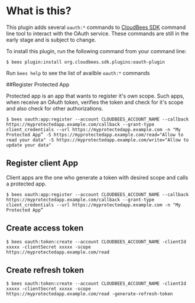 What is this?
=============

This plugin adds several `oauth:*` commands to [CloudBees SDK](http://wiki.cloudbees.com/bin/view/RUN/BeesSDK) command line tool to interact with the OAuth service. These commands are still in the early stage and is subject to change.

To install this plugin, run the following command from your command line:

    $ bees plugin:install org.cloudbees.sdk.plugins:oauth-plugin

Run `bees help` to see the list of availble `oauth:*` commands

##Register Protected App 

Protected app is an app that wants to register it's own scope. Such apps, when receive an OAuth token, verifies the token and check for it's scope and also check for other authorizations.

    $ bees oauth:app:register --account CLOUDBEES_ACCOUNT_NAME --callback https://myprotectedapp.example.com/callback --grant-type client_credentials --url https://myprotectedapp.example.com -n "My Protected App” -S https://myprotectedapp.example.com/read="Allow to read your data" -S https://myprotectedapp.example.com/write="Allow to update your data"

## Register client App

Client apps are the one who generate a token with desired scope and calls a protected app.

    $ bees oauth:app:register --account CLOUDBEES_ACCOUNT_NAME --callback https://myprotectedapp.example.com/callback --grant-type client_credentials --url https://myprotectedapp.example.com -n "My Protected App” 
    
## Create access token

    $ bees oauth:token:create --account CLOUDBEES_ACCOUNT_NAME -clientId xxxxx -clientSecret xxxxx -scope https://myprotectedapp.example.com/read
    
## Create refresh token

    $ bees oauth:token:create --account CLOUDBEES_ACCOUNT_NAME -clientId xxxxx -clientSecret xxxxx -scope https://myprotectedapp.example.com/read -generate-refresh-token
